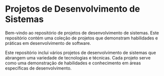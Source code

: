 # Projetos de Desenvolvimento de Sistemas

Bem-vindo ao repositório de projetos de desenvolvimento de sistemas. Este repositório contém uma coleção de projetos que demonstram habilidades e práticas em desenvolvimento de software.

Este repositório inclui vários projetos de desenvolvimento de sistemas que abrangem uma variedade de tecnologias e técnicas. Cada projeto serve como uma demonstração de habilidades e conhecimento em áreas específicas de desenvolvimento.
